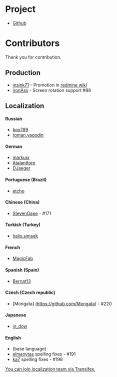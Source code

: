 Project
==========
- [Github](https://github.com/indication/OpenRedmine)

Contributors
==========

Thank you for contribution.

## Production

- [insink71](https://twitter.com/insink71/statuses/425297982078996480) - Promotion in [redmine wiki](http://www.redmine.org/projects/redmine/wiki/ThirdPartyTools)
- [ironAss](https://github.com/ironAss) - Screen rotation support #88

## Localization

#### Russian
- [box789](https://github.com/box789)
- [roman.yagodin](https://www.transifex.com/user/profile/roman.yagodin/)

#### German
- [markusr](https://github.com/markusr)
- [Atalanttore](https://www.transifex.com/user/profile/Atalanttore/)
- [DJaeger](https://www.transifex.com/user/profile/DJaeger/)

#### Portuguese (Brazil)
- [etcho](https://www.transifex.com/user/profile/etcho/)

#### Chinese (China)
-  [StevenGape](https://github.com/StevenGape) - #171

#### Turkish (Turkey)
- [halis.simsek](https://www.transifex.com/user/profile/halis.simsek/)

#### French
- [MagicFab](https://www.transifex.com/user/profile/MagicFab/)

#### Spanish (Spain)
- [Bernat13](https://www.transifex.com/user/profile/Bernat13/)

#### Czech (Czech republic)
- [Mongata] (https://github.com/Mongata) - #220

#### Japanese
- [in_dow](https://www.transifex.com/user/profile/in_dow/)

#### English
- (base language)
- [elmanytas](https://github.com/elmanytas) spelling fixes - #191
- [ka7](https://github.com/ka7) spelling fixes - #198


[You can join localization team via Transifex.](https://www.transifex.com/indication/openredmine/)
